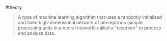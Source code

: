 #theory 

> A type of machine learning algorithm that uses a randomly initialized and fixed high-dimensional network of perceptrons (simple processing units in a neural network) called a "reservoir" to process and analyze data.